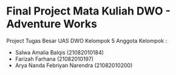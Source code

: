 # Final Project Mata Kuliah DWO - Adventure Works
Project Tugas Besar UAS DWO Kelompok 5
Anggota Kelompok : 
- Salwa Amalia Balqis (21082010184)
- Farizah Farhana (21082010197)
- Arya Nanda Febriyan Narendra (21082010200)
